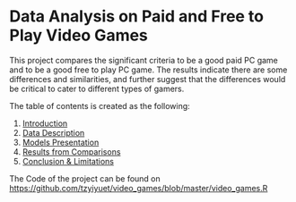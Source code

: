 # Data Analysis on Paid and Free to Play Video Games
This project compares the significant criteria to be a good paid PC game and to be a good free to play PC game. The results indicate there are some differences and similarities, and further suggest that the differences would be critical to cater to different types of gamers.

The table of contents is created as the following:
1. [Introduction](https://github.com/tzyiyuet/video-games/blob/master/1.%20introduction.md)
2. [Data Description](https://github.com/tzyiyuet/video-games/blob/master/2.%20data_description.md)
3. [Models Presentation](https://github.com/tzyiyuet/video-games/blob/master/3.%20models_presentation.md)
4. [Results from Comparisons](https://github.com/tzyiyuet/video-games/blob/master/4.%20results%20from%20comparisons.md)
5. [Conclusion & Limitations](https://github.com/tzyiyuet/video-games/blob/master/5.%20conclusions_and_limitations.md)

The Code of the project can be found on https://github.com/tzyiyuet/video_games/blob/master/video_games.R

